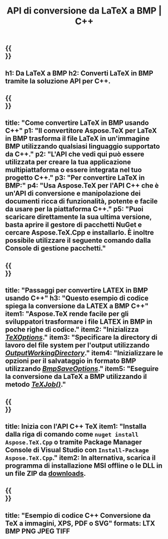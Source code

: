 ﻿---
translation: true
template: /_templates/_conversion-child-cpp.md
title: API di conversione da LaTeX a BMP | C++
description: Funzionalità di conversione da LaTeX a BMP. Integra questa libreria C++ in locale nel tuo progetto o usa applicazioni multipiattaforma per convertire LaTeX in BMP.
keywords: latex a bmp api cpp, latex2bmp integra c++
url: /cpp/conversion/latex-to-bmp/
family: tex
platformtag: cpp
feature: conversion
informat: LATEX
outformat: BMP
otherformats: PNG JPEG TIFF PDF SVG XPS
---

{{<section banner>}}
---
h1: Da LaTeX a BMP
h2: Converti LaTeX in BMP tramite la soluzione API per C++.
---

{{<section overview>}}
---
title: "Come convertire LaTeX in BMP usando C++"
p1: "Il convertitore Aspose.TeX per LaTeX in BMP trasforma il file LaTeX in un'immagine BMP utilizzando qualsiasi linguaggio supportato da C++."
p2: "L'API che vedi qui può essere utilizzata per creare la tua applicazione multipiattaforma o essere integrata nel tuo progetto C++."
p3: "Per convertire LaTeX in BMP:"
p4: "Usa Aspose.TeX per l'API C++ che è un'API di conversione e manipolazione dei documenti ricca di funzionalità, potente e facile da usare per la piattaforma C++."
p5: "Puoi scaricare direttamente la sua ultima versione, basta aprire il gestore di pacchetti NuGet e cercare Aspose.TeX.Cpp e installarlo. È inoltre possibile utilizzare il seguente comando dalla Console di gestione pacchetti."
---

{{<section feature1>}}
---
title: "Passaggi per convertire LATEX in BMP usando C++"
h3: "Questo esempio di codice spiega la conversione da LATEX a BMP C++"
item1: "Aspose.TeX rende facile per gli sviluppatori trasformare i file LATEX in BMP in poche righe di codice."
item2: "Inizializza [*TeXOptions*](https://reference.aspose.com/tex/cpp/class/aspose.te_x.te_x_options)."
item3: "Specificare la directory di lavoro del file system per l'output utilizzando [*OutputWorkingDirectory*](https://reference.aspose.com/tex/cpp/class/aspose.te_x.te_x_options#aa4f4ea6dab7db5ba1b40800495f16f63)."
item4: "Inizializzare le opzioni per il salvataggio in formato BMP utilizzando [*BmpSaveOptions*](https://reference.aspose.com/tex/cpp/class/aspose.te_x.presentation.image.bmp_save_options)."
item5: "Eseguire la conversione da LaTeX a BMP utilizzando il metodo [*TeXJob()*](https://reference.aspose.com/tex/cpp/class/aspose.te_x.te_x_job)."
---

{{<section feature2>}}
---
title: Inizia con l'API C++ TeX
item1: "Installa dalla riga di comando come ```nuget install Aspose.TeX.Cpp``` o tramite Package Manager Console di Visual Studio con ```Install-Package Aspose.TeX.Cpp```."
item2: In alternativa, scarica il programma di installazione MSI offline o le DLL in un file ZIP da [downloads](https://releases.aspose.com/tex/cpp).
---

{{<section widget>}}
---
title: "Esempio di codice C++ Conversione da TeX a immagini, XPS, PDF o SVG"
formats: LTX BMP PNG JPEG TIFF
---


